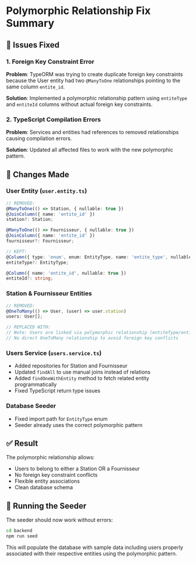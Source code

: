 # Polymorphic Relationship Fix Summary

## 🔧 Issues Fixed

### 1. Foreign Key Constraint Error
**Problem**: TypeORM was trying to create duplicate foreign key constraints because the User entity had two `@ManyToOne` relationships pointing to the same column `entite_id`.

**Solution**: Implemented a polymorphic relationship pattern using `entiteType` and `entiteId` columns without actual foreign key constraints.

### 2. TypeScript Compilation Errors
**Problem**: Services and entities had references to removed relationships causing compilation errors.

**Solution**: Updated all affected files to work with the new polymorphic pattern.

## 📝 Changes Made

### User Entity (`user.entity.ts`)
```typescript
// REMOVED:
@ManyToOne(() => Station, { nullable: true })
@JoinColumn({ name: 'entite_id' })
station?: Station;

@ManyToOne(() => Fournisseur, { nullable: true })
@JoinColumn({ name: 'entite_id' })
fournisseur?: Fournisseur;

// KEPT:
@Column({ type: 'enum', enum: EntityType, name: 'entite_type', nullable: true })
entiteType?: EntityType;

@Column({ name: 'entite_id', nullable: true })
entiteId?: string;
```

### Station & Fournisseur Entities
```typescript
// REMOVED:
@OneToMany(() => User, (user) => user.station)
users: User[];

// REPLACED WITH:
// Note: Users are linked via polymorphic relationship (entiteType/entiteId)
// No direct OneToMany relationship to avoid foreign key conflicts
```

### Users Service (`users.service.ts`)
- Added repositories for Station and Fournisseur
- Updated `findAll` to use manual joins instead of relations
- Added `findOneWithEntity` method to fetch related entity programmatically
- Fixed TypeScript return type issues

### Database Seeder
- Fixed import path for `EntityType` enum
- Seeder already uses the correct polymorphic pattern

## ✅ Result

The polymorphic relationship allows:
- Users to belong to either a Station OR a Fournisseur
- No foreign key constraint conflicts
- Flexible entity associations
- Clean database schema

## 🚀 Running the Seeder

The seeder should now work without errors:

```bash
cd backend
npm run seed
```

This will populate the database with sample data including users properly associated with their respective entities using the polymorphic pattern.